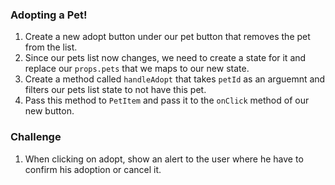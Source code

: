 ### Adopting a Pet!

1. Create a new adopt button under our pet button that removes the pet from the list.
2. Since our pets list now changes, we need to create a state for it and replace our `props.pets` that we maps to our new state.
3. Create a method called `handleAdopt` that takes `petId` as an arguemnt and filters our pets list state to not have this pet.
4. Pass this method to `PetItem` and pass it to the `onClick` method of our new button.

### Challenge

1. When clicking on adopt, show an alert to the user where he have to confirm his adoption or cancel it.
